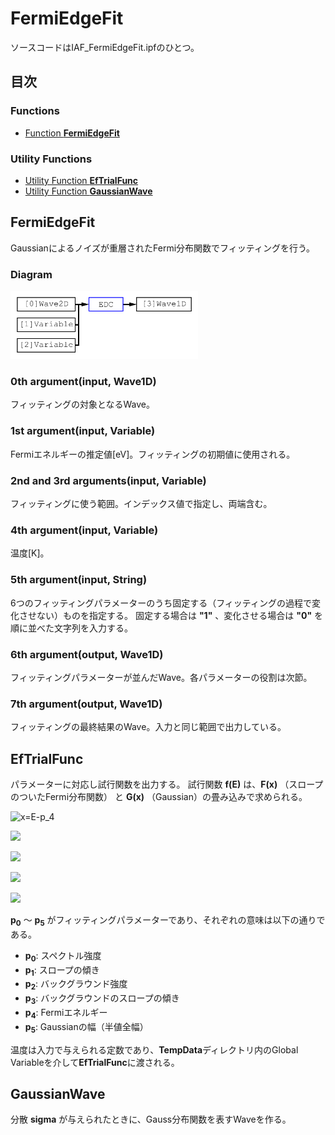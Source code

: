 # FermiEdgeFit
ソースコードはIAF_FermiEdgeFit.ipfのひとつ。

## 目次
### Functions
- [Function **FermiEdgeFit**](#FermiEdgeFit)

### Utility Functions
- [Utility Function **EfTrialFunc**](#EfTrialFunc)
- [Utility Function **GaussianWave**](#GaussianWave)

## FermiEdgeFit
Gaussianによるノイズが重層されたFermi分布関数でフィッティングを行う。

### Diagram
<img src="https://github.com/Hiroaki-Tanaka-0606/IgorAnalysisFramework/raw/master/00.%20Resources/EDC.svg?sanitize=true" width=300>

### 0th argument(input, Wave1D)
フィッティングの対象となるWave。

### 1st argument(input, Variable)
Fermiエネルギーの推定値\[eV\]。フィッティングの初期値に使用される。

### 2nd and 3rd arguments(input, Variable)
フィッティングに使う範囲。インデックス値で指定し、両端含む。

### 4th argument(input, Variable)
温度\[K\]。

### 5th argument(input, String)
6つのフィッティングパラメーターのうち固定する（フィッティングの過程で変化させない）ものを指定する。
固定する場合は **"1"** 、変化させる場合は **"0"** を順に並べた文字列を入力する。

### 6th argument(output, Wave1D)
フィッティングパラメーターが並んだWave。各パラメーターの役割は次節。

### 7th argument(output, Wave1D)
フィッティングの最終結果のWave。入力と同じ範囲で出力している。

## EfTrialFunc
パラメーターに対応し試行関数を出力する。
試行関数 **f(E)** は、**F(x)** （スロープのついたFermi分布関数） と **G(x)** （Gaussian）の畳み込みで求められる。
<p><img src="https://latex.codecogs.com/svg.latex?\fn_cm&space;x=E-p_4" title="x=E-p_4" /></p>
<p><img src="https://latex.codecogs.com/svg.latex?\fn_cm&space;F(x)=\frac{1&plus;p_1&space;x}{e^{\beta&space;x}&plus;1}"></p>
<p><img src="https://latex.codecogs.com/svg.latex?\fn_cm&space;G(x)=\frac{1}{\sqrt{2\pi}\sigma}\exp\left(-\frac{x^2}{2\sigma^2}&space;\right&space;)"></p>
<p><img src="https://latex.codecogs.com/svg.latex?\fn_cm&space;f(E)=p_0\times&space;F(x)\otimes&space;G(x)&plus;p_2&plus;p_3&space;x"></p>
<p><img src="https://latex.codecogs.com/svg.latex?\fn_cm&space;\beta=\frac{1}{k_B&space;T},\&space;\sigma=\frac{p_5}{2\sqrt{2\log&space;2}}"></p>

**p<sub>0</sub>** ～ **p<sub>5</sub>** がフィッティングパラメーターであり、それぞれの意味は以下の通りである。
- **p<sub>0</sub>**: スペクトル強度
- **p<sub>1</sub>**: スロープの傾き
- **p<sub>2</sub>**: バックグラウンド強度
- **p<sub>3</sub>**: バックグラウンドのスロープの傾き
- **p<sub>4</sub>**: Fermiエネルギー
- **p<sub>5</sub>**: Gaussianの幅（半値全幅）

温度は入力で与えられる定数であり、**TempData**ディレクトリ内のGlobal Variableを介して**EfTrialFunc**に渡される。

## GaussianWave
分散 **sigma** が与えられたときに、Gauss分布関数を表すWaveを作る。
